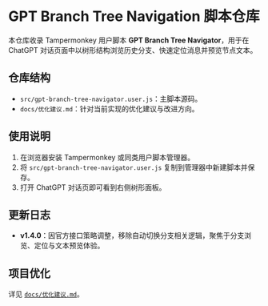 # GPT Branch Tree Navigation 脚本仓库

本仓库收录 Tampermonkey 用户脚本 **GPT Branch Tree Navigator**，用于在 ChatGPT 对话页面中以树形结构浏览历史分支、快速定位消息并预览节点文本。

## 仓库结构
- `src/gpt-branch-tree-navigator.user.js`：主脚本源码。
- `docs/优化建议.md`：针对当前实现的优化建议与改进方向。

## 使用说明
1. 在浏览器安装 Tampermonkey 或同类用户脚本管理器。
2. 将 `src/gpt-branch-tree-navigator.user.js` 复制到管理器中新建脚本并保存。
3. 打开 ChatGPT 对话页即可看到右侧树形面板。

## 更新日志
- **v1.4.0**：因官方接口策略调整，移除自动切换分支相关逻辑，聚焦于分支浏览、定位与文本预览体验。

## 项目优化
详见 [`docs/优化建议.md`](docs/优化建议.md)。
